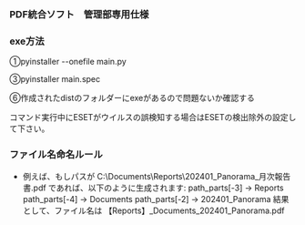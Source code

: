 ### PDF統合ソフト　管理部専用仕様

### exe方法

①pyinstaller --onefile main.py

③pyinstaller main.spec

⑥作成されたdistのフォルダーにexeがあるので問題ないか確認する

コマンド実行中にESETがウイルスの誤検知する場合はESETの検出除外の設定して下さい。

### ファイル名命名ルール

- 例えば、もしパスが C:\Documents\Reports\202401_Panorama_月次報告書.pdf であれば、以下のように生成されます:
path_parts[-3] → Reports
path_parts[-4] → Documents
path_parts[-2] → 202401_Panorama
結果として、ファイル名は 【Reports】_Documents_202401_Panorama.pdf
